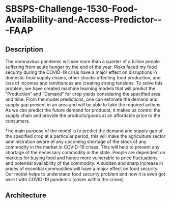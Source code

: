 # SBSPS-Challenge-1530-Food-Availability-and-Access-Predictor---FAAP

## Description
The coronavirus pandemic will see more than a quarter of a billion people suffering from acute hunger by the end of the year. Risks faced my food security during the COVID-19 crisis have a major effect on disruptions in domestic food supply chains, other shocks affecting food production, and loss of incomes and remittances are creating strong tensions.
To solve this problem, we have created machine learning models that will predict the “Production” and “Demand” for crop yields considering the specified area and time. From the model predictions, one can estimate the demand and supply gap present in an area and will be able to take the required actions. As we can predict the future demand for products, it makes us control the supply chain and provide the products/goods at an affordable price to the consumers.

The main purpose of the model is to predict the demand and supply gap of the specified crop at a particular period, this will make the agriculture sector administration aware of any upcoming shortage of the stock of any commodity in the market in COVID-19 crises. This will help to prevent any shortage of the necessary commodity in the state.
People are dependent on markets for buying food and hence more vulnerable to price fluctuations and potential availability of the commodity. A sudden and sharp increase in prices of essential commodities will have a major effect on food security. Our model helps to understand food security problem and how it is even got worst with COVID-19 pandemic (crises within the crises)

## Architecture
